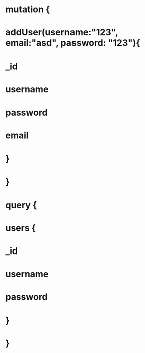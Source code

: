 # mutation {
#   addUser(username:"123", email:"asd", password: "123"){
#     _id
#     username
#     password
#     email
#   }
# }

# query {
#   users {
#     _id
#     username
#     password
#   }
# }

